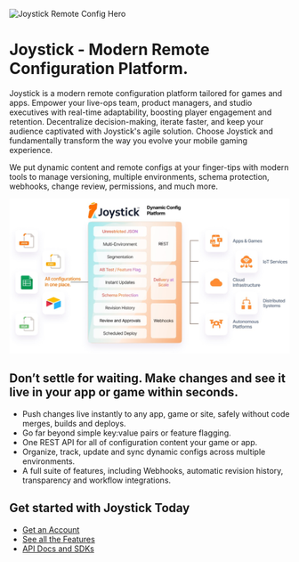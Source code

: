 ![Joystick Remote Config Hero](https://github.com/getjoystick/.github/assets/127026916/8dc56915-259c-476a-9a11-c0e3ddec6d7f)

# Joystick - Modern Remote Configuration Platform.

Joystick is a modern remote configuration platform tailored for games and apps. Empower your live-ops team, product managers, and studio executives with real-time adaptability, boosting player engagement and retention. Decentralize decision-making, iterate faster, and keep your audience captivated with Joystick's agile solution. Choose Joystick and fundamentally transform the way you evolve your mobile gaming experience.

We put dynamic content and remote configs at your finger-tips with modern tools to manage versioning, multiple environments, schema protection, webhooks, change review, permissions, and much more.

![Joystick](https://github.com/getjoystick/.github/blob/main/img/joystick-platform.png?raw=true)

## Don’t settle for waiting. Make changes and see it live in your app or game within seconds.

- Push changes live instantly to any app, game or site, safely without code merges, builds and deploys.
- Go far beyond simple key:value pairs or feature flagging.
- One REST API for all of configuration content your game or app.
- Organize, track, update and sync dynamic configs across multiple environments.
- A full suite of features, including Webhooks, automatic revision history, transparency and workflow integrations.

## Get started with Joystick Today

- [Get an Account](https://app.getjoystick.com/onboarding)
- [See all the Features](https://www.getjoystick.com/features)
- [API Docs and SDKs](https://docs.getjoystick.com)

